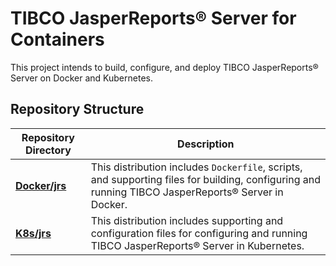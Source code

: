# TIBCO JasperReports® Server for Containers

This  project intends to build, configure, and deploy TIBCO JasperReports&reg; Server on Docker and Kubernetes.


## Repository Structure

| Repository Directory| Description |
|------------| -------------|
|**[Docker/jrs](./Docker/jrs)**| This distribution includes `Dockerfile`, scripts, and supporting files for building, configuring and running TIBCO JasperReports® Server in Docker. |
| **[K8s/jrs](./K8s/jrs)** | This distribution includes supporting and configuration files for configuring and running TIBCO JasperReports® Server in Kubernetes. 


